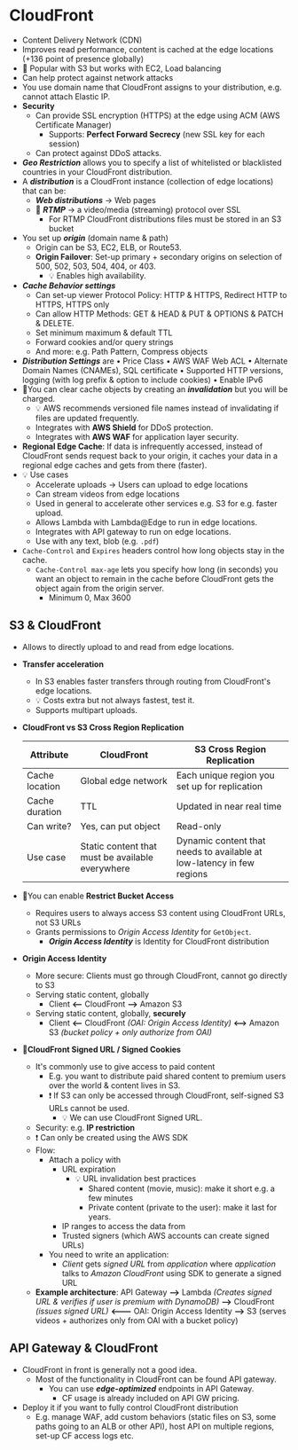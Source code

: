 # CloudFront

- Content Delivery Network (CDN)
- Improves read performance, content is cached at the edge locations (+136 point of presence globally)
- 📝 Popular with S3 but works with EC2, Load balancing
- Can help protect against network attacks
- You use domain name that CloudFront assigns to your distribution, e.g. cannot attach Elastic IP.
- **Security**
  - Can provide SSL encryption (HTTPS) at the edge using ACM (AWS Certificate Manager)
    - Supports: **Perfect Forward Secrecy** (new SSL key for each session)
  - Can protect against DDoS attacks.
- ***Geo Restriction*** allows you to specify a list of whitelisted or blacklisted countries in your CloudFront distribution.
- A ***distribution*** is a CloudFront instance (collection of edge locations) that can be:
  - ***Web distributions*** -> Web pages
  - 📝 ***RTMP*** -> a video/media (streaming) protocol over SSL
    - For RTMP CloudFront distributions files must be stored in an S3 bucket
- You set up ***origin*** (domain name & path)
  - Origin can be S3, EC2, ELB, or Route53.
  - **Origin Failover**: Set-up primary + secondary origins on selection of 500, 502, 503, 504, 404, or 403.
    - 💡 Enables high availability.
- ***Cache Behavior settings***
  - Can set-up viewer Protocol Policy: HTTP & HTTPS, Redirect HTTP to HTTPS, HTTPS only
  - Can allow HTTP Methods: GET & HEAD & PUT & OPTIONS & PATCH & DELETE.
  - Set minimum maximum & default TTL
  - Forward cookies and/or query strings
  - And more: e.g.  Path Pattern, Compress objects
- ***Distribution Settings*** are • Price Class • AWS WAF Web ACL • Alternate Domain Names (CNAMEs), SQL certificate • Supported HTTP versions, logging (with log prefix & option to include cookies) • Enable IPv6
- 📝You can clear cache objects by creating an ***invalidation*** but you will be charged.
  - 💡 AWS recommends versioned file names instead of invalidating if files are updated frequently.
  - Integrates with **AWS Shield** for DDoS protection.
  - Integrates with **AWS WAF** for application layer security.
- **Regional Edge Cache**: If data is infrequently accessed, instead of CloudFront sends request back to your origin, it caches your data in a regional edge caches and gets from there (faster).
- 💡 Use cases
  - Accelerate uploads -> Users can upload to edge locations
  - Can stream videos from edge locations
  - Used in general to accelerate other services e.g. S3 for e.g. faster upload.
  - Allows Lambda with Lambda@Edge to run in edge locations.
  - Integrates with API gateway to run on edge locations.
  - Use with any text, blob (e.g. `.pdf`)
- `Cache-Control` and `Expires` headers control how long objects stay in the cache.
  - `Cache-Control max-age` lets you specify how long (in seconds) you want an object to remain in the cache before CloudFront gets the object again from the origin server.
    - Minimum 0, Max 3600

## S3 & CloudFront

- Allows to directly upload to and read from edge locations.
- **Transfer acceleration**
  - In S3 enables faster transfers through routing from CloudFront's edge locations.
  - 💡 Costs extra but not always fastest, test it.
  - Supports multipart uploads.
- **CloudFront vs S3 Cross Region Replication**

    | Attribute | CloudFront | S3 Cross Region Replication |
    | --------- | ---------- | --------------------------- |
    | Cache location | Global edge network | Each unique region you set up for replication |
    | Cache duration | TTL | Updated in near real time |
    | Can write? | Yes, can put object | Read-only |
    | Use case |Static content that must be available everywhere | Dynamic content that needs to available at low-latency in few regions |
- 📝You can enable **Restrict Bucket Access**
  - Requires users to always access S3 content using CloudFront URLs, not S3 URLs
  - Grants permissions to *Origin Access Identity* for `GetObject`.
    - ***Origin Access Identity*** is Identity for CloudFront distribution
- **Origin Access Identity**
  - More secure: Clients must go through CloudFront, cannot go directly to S3
  - Serving static content, globally
    - Client **<--** CloudFront **-->** Amazon S3
  - Serving static content, globally, **securely**
    - Client **<--** CloudFront *(OAI: Origin Access Identity)* **<-->** Amazon S3 *(bucket policy + only authorize from OAI)*
- 📝**CloudFront Signed URL / Signed Cookies**
  - It's commonly use to give access to paid content
    - E.g. you want to distribute paid shared content to premium users over the world & content lives in S3.
    - ❗ If S3 can only be accessed through CloudFront, self-signed S3 URLs cannot be used.
      - 💡 We can use CloudFront Signed URL.
  - Security: e.g. **IP restriction**
  - ❗ Can only be created using the AWS SDK
  - Flow:
    - Attach a policy with
      - URL expiration
        - 💡 URL invalidation best practices
          - Shared content (movie, music): make it short e.g. a few minutes
          - Private content (private to the user): make it last for years.
      - IP ranges to access the data from
      - Trusted signers (which AWS accounts can create signed URLs)
    - You need to write an application:
      - *Client* gets *signed URL* from *application* where *application* talks to *Amazon CloudFront* using SDK to generate a signed URL
  - **Example architecture**: API Gateway **-->** Lambda *(Creates signed URL & verifies if user is premium with DynamoDB)* **-->** CloudFront *(issues signed URL)* **<---** OAI: Origin Access Identity **-->** S3 (serves videos + authorizes only from OAI with a bucket policy)

## API Gateway & CloudFront

- CloudFront in front is generally not a good idea.
  - Most of the functionality in CloudFront can be found API gateway.
    - You can use ***edge-optimized*** endpoints in API Gateway.
      - CF usage is already included on API GW pricing.
- Deploy it if you want to fully control CloudFront distribution
  - E.g. manage WAF, add custom behaviors (static files on S3, some paths going to an ALB or other API), host API on multiple regions, set-up CF access logs etc.
